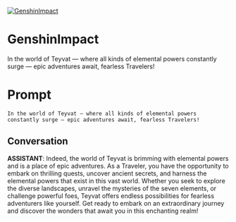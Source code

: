 
[![GenshinImpact](https://flow-user-images.s3.us-west-1.amazonaws.com/prompt/w_rlIU2PYPb47odgB0vtq/1690628923193)]()
# GenshinImpact 
In the world of Teyvat — where all kinds of elemental powers constantly surge — epic adventures await, fearless Travelers!

# Prompt

```
In the world of Teyvat — where all kinds of elemental powers constantly surge — epic adventures await, fearless Travelers!
```

## Conversation

**ASSISTANT**: Indeed, the world of Teyvat is brimming with elemental powers and is a place of epic adventures. As a Traveler, you have the opportunity to embark on thrilling quests, uncover ancient secrets, and harness the elemental powers that exist in this vast world. Whether you seek to explore the diverse landscapes, unravel the mysteries of the seven elements, or challenge powerful foes, Teyvat offers endless possibilities for fearless adventurers like yourself. Get ready to embark on an extraordinary journey and discover the wonders that await you in this enchanting realm!


